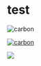 # test
![carbon](carbon.png)


[![carbon](carbon.png)](https://www.draw.io/?title=carbon.png#Uhttps%3A%2F%2Fraw.githubusercontent.com%2Fkorservick%2Ftest%2Fmaster%2Fcarbon.png)

<a href="https://www.draw.io/?title=carbon.png#Uhttps%3A%2F%2Fraw.githubusercontent.com%2Fkorservick%2Ftest%2Fmaster%2Fcarbon.png">
  <img src="carbon.png">
</a>
